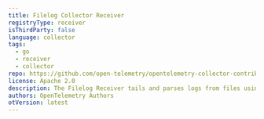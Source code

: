 ```yaml
---
title: Filelog Collector Receiver
registryType: receiver
isThirdParty: false
language: collector
tags:
  - go
  - receiver
  - collector
repo: https://github.com/open-telemetry/opentelemetry-collector-contrib/tree/main/receiver/filelogreceiver
license: Apache 2.0
description: The Filelog Receiver tails and parses logs from files using the opentelemetry-log-collection library.
authors: OpenTelemetry Authors
otVersion: latest
---
```

